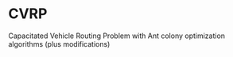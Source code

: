 # CVRP
 Capacitated Vehicle Routing Problem with Ant colony optimization algorithms (plus modifications)
